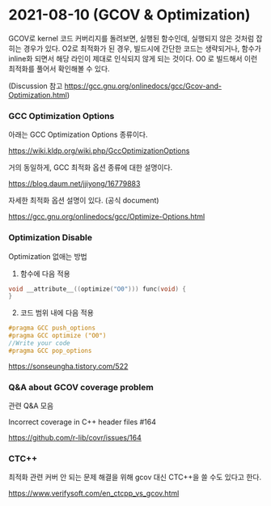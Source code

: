 # 2021-08-10 (GCOV & Optimization)

GCOV로 kernel 코드 커버리지를 돌려보면, 실행된 함수인데, 실행되지 않은 것처럼 잡히는 경우가 있다. O2로 최적화가 된 경우, 빌드시에 간단한 코드는 생략되거나, 함수가 inline화 되면서 해당 라인이 제대로 인식되지 않게 되는 것이다. O0 로 빌드해서 이런 최적화를 풀어서 확인해볼 수 있다.

(Discussion 참고 https://gcc.gnu.org/onlinedocs/gcc/Gcov-and-Optimization.html)



### GCC Optimization Options

아래는 GCC Optimization Options 종류이다.

https://wiki.kldp.org/wiki.php/GccOptimizationOptions

거의 동일하게, GCC 최적화 옵션 종류에 대한 설명이다.

https://blog.daum.net/jjiyong/16779883

자세한 최적화 옵션 설명이 있다. (공식 document)

https://gcc.gnu.org/onlinedocs/gcc/Optimize-Options.html



### Optimization Disable

Optimization 없애는 방법

1. 함수에 다음 적용

```c
void __attribute__((optimize("O0"))) func(void) {
}
```

2. 코드 범위 내에 다음 적용

```c
#pragma GCC push_options 
#pragma GCC optimize ("O0") 
//Write your code 
#pragma GCC pop_options
```

https://sonseungha.tistory.com/522



### Q&A about GCOV coverage problem

관련 Q&A 모음

Incorrect coverage in C++ header files #164

https://github.com/r-lib/covr/issues/164



### CTC++

최적화 관련 커버 안 되는 문제 해결을 위해 gcov 대신 CTC++을 쓸 수도 있다고 한다.

https://www.verifysoft.com/en_ctcpp_vs_gcov.html